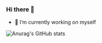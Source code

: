 ### Hi there 👋
- 🔭 I’m currently working on myself
<!--
**thunder-007/thunder-007** is a ✨ _special_ ✨ repository because its `README.md` (this file) appears on your GitHub profile.

[hack](https://user-images.githubusercontent.com/75431678/148881855-4fa0c814-d6bd-4d80-85c7-643d9a3eb636.gif)

Here are some ideas to get you started:

- 🌱 I’m currently learning ...
- 👯 I’m looking to collaborate!
 on ...
- 🤔 I’m looking for help with ...
- 💬 Ask me about ...
- 📫 How to reach me: ...
- 😄 Pronouns: ...
- ⚡ Fun fact: ...
-->
![Anurag's GitHub stats](https://github-readme-stats.vercel.app/api?username=thunder-007&show_icons=true&theme=tokyonight)
<!--[![Top Langs](https://github-readme-stats.vercel.app/api/top-langs/?username=thunder-007&layout=compact)](https://github.com/anuraghazra/github-readme-stat)-->

